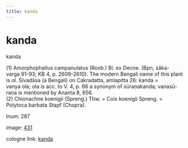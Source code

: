 ```yaml
---
title: kanda
---
```


# kanda

kanda  <div n="P" />(1) Amorphophallus campanulatus (Roxb.) Bl. ex Decne. (Bpn, śāka- <div n="lb" />varga 91-93; KB 4, p. 2609-2610). The modern Bengali name of this plant <div n="lb" />is ol. Śivadāsa (a Bengali) on Cakradatta, amlapitta 26: kanda = <div n="lb" />vanya ola; ola is acc. to V. 4, p. 66 a synonym of sūraṇakanda; vanasū- <div n="lb" />raṇa is mentioned by Ananta 8, 656. <div n="P" />(2) Chionachne koenigii (Spreng.) Thw. = Coix koenigii Spreng. = <div n="lb" />Polytoca barbata Stapf (Chopra).

lnum: 287

image: [431](https://www.sanskrit-lexicon.uni-koeln.de/scans/csl-apidev/servepdf.php?dict=snp&page=431)

cologne link: [kanda](https://sanskrit-lexicon.uni-koeln.de/scans/csl-apidev/getword.php?dict=snp&key=kanda)

